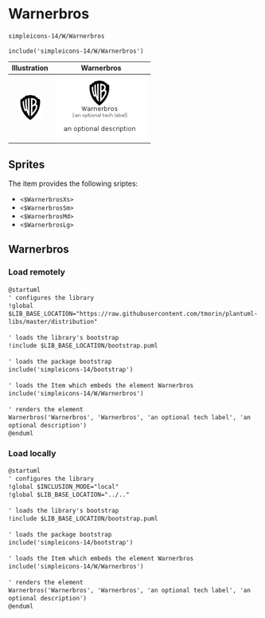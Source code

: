 # Warnerbros


```text
simpleicons-14/W/Warnerbros
```

```text
include('simpleicons-14/W/Warnerbros')
```



| Illustration | Warnerbros |
| :---: | :---: |
| ![illustration for Illustration](../../simpleicons-14/W/Warnerbros.png) | ![illustration for Warnerbros](../../simpleicons-14/W/Warnerbros.Local.png) |



## Sprites
The item provides the following sriptes:

- `<$WarnerbrosXs>`
- `<$WarnerbrosSm>`
- `<$WarnerbrosMd>`
- `<$WarnerbrosLg>`





## Warnerbros

### Load remotely
```plantuml
@startuml
' configures the library
!global $LIB_BASE_LOCATION="https://raw.githubusercontent.com/tmorin/plantuml-libs/master/distribution"

' loads the library's bootstrap
!include $LIB_BASE_LOCATION/bootstrap.puml

' loads the package bootstrap
include('simpleicons-14/bootstrap')

' loads the Item which embeds the element Warnerbros
include('simpleicons-14/W/Warnerbros')

' renders the element
Warnerbros('Warnerbros', 'Warnerbros', 'an optional tech label', 'an optional description')
@enduml
```

### Load locally
```plantuml
@startuml
' configures the library
!global $INCLUSION_MODE="local"
!global $LIB_BASE_LOCATION="../.."

' loads the library's bootstrap
!include $LIB_BASE_LOCATION/bootstrap.puml

' loads the package bootstrap
include('simpleicons-14/bootstrap')

' loads the Item which embeds the element Warnerbros
include('simpleicons-14/W/Warnerbros')

' renders the element
Warnerbros('Warnerbros', 'Warnerbros', 'an optional tech label', 'an optional description')
@enduml
```

